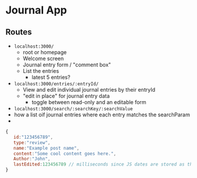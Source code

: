 # Journal App

## Routes 

- `localhost:3000/` 
	- root or homepage 
	- Welcome screen 
	- Journal entry form / "comment box"
	- List the entries 
		- latest 5 entries? 
- `localhost:3000/entries/:entryId/`
	- View and edit individual journal entries by their entryId
	- "edit in place" for journal entry data
		- toggle between read-only and an editable form 
- `localhost:3000/search/:searchKey/:searchValue`
 - how a list oif journal entries where each entry matches the searchParam
 - 


 ```js
 {
    id:"123456789",
    type:"review",
    name:"Example post name",
    content:"Some cool content goes here.",
    Author:"John",
    lastEdited:123456789 // milliseconds since JS dates are stored as that internally
 }
 ```
